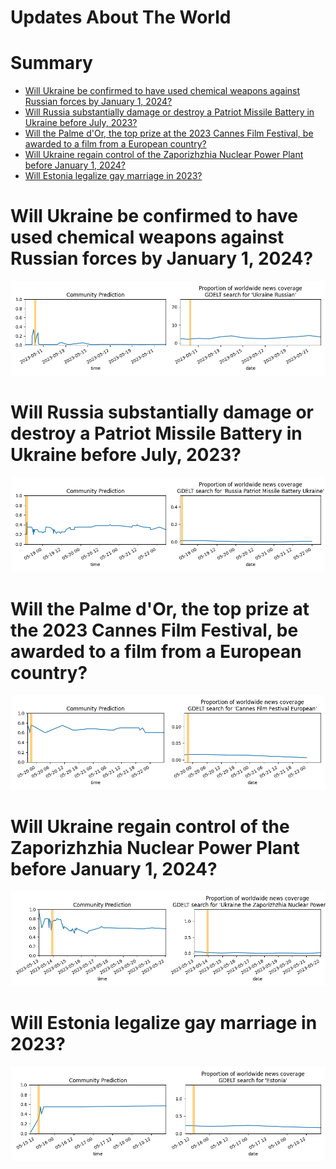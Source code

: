 
Updates About The World
=======================

Summary
=======

* [Will Ukraine be confirmed to have used chemical weapons against Russian forces by January 1, 2024?](#will-ukraine-be-confirmed-to-have-used-chemical-weapons-against-russian-forces-by-january-1-2024)
* [Will Russia substantially damage or destroy a Patriot Missile Battery in Ukraine before July, 2023?](#will-russia-substantially-damage-or-destroy-a-patriot-missile-battery-in-ukraine-before-july-2023)
* [Will the Palme d'Or, the top prize at the 2023 Cannes Film Festival, be awarded to a film from a European country?](#will-the-palme-dor-the-top-prize-at-the-2023-cannes-film-festival-be-awarded-to-a-film-from-a-european-country)
* [Will Ukraine regain control of the Zaporizhzhia Nuclear Power Plant before January 1, 2024?](#will-ukraine-regain-control-of-the-zaporizhzhia-nuclear-power-plant-before-january-1-2024)
* [Will Estonia legalize gay marriage in 2023?](#will-estonia-legalize-gay-marriage-in-2023)

# Will Ukraine be confirmed to have used chemical weapons against Russian forces by January 1, 2024?


![Ukraine using Chemical Weapons Confirmed](assets/06.png)
# Will Russia substantially damage or destroy a Patriot Missile Battery in Ukraine before July, 2023?


![Russia damages Patriot air defense system?](assets/07.png)
# Will the Palme d'Or, the top prize at the 2023 Cannes Film Festival, be awarded to a film from a European country?


![Will the Palme d'Or go to a European film?](assets/08.png)
# Will Ukraine regain control of the Zaporizhzhia Nuclear Power Plant before January 1, 2024?


![Ukraine controls ZNPP by December 2023](assets/09.png)
# Will Estonia legalize gay marriage in 2023?


![Will Estonia legalize gay marriage in 2023 ?](assets/10.png)
